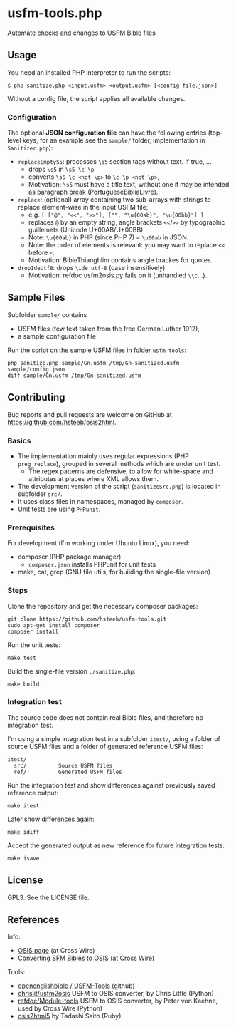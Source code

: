 # usfm-tools.php

Automate checks and changes to USFM Bible files

## Usage

You need an installed PHP interpreter to run the scripts:

    $ php sanitize.php <input.usfm> <output.usfm> [<config file.json>]

Without a config file, the script applies all available changes.

### Configuration

The optional **JSON configuration file** can have the following
entries (top-level keys; for an example see the `sample/` folder,
implementation in `Sanitizer.php`):

- `replaceEmptyS5`: processes `\s5` section tags without text. If true, ...
    * drops `\s5` in `\s5 \c \p`
    * converts `\s5 \c <not \p>` to `\c \p <not \p>`,
    * Motivation: `\s5` must have a title text, without one it may be intended as paragraph break (PortugueseBibliaLivre)..
- `replace`: (optional) array containing two sub-arrays with strings to replace element-wise in the input USFM file;
    * e.g. `[ ["@", "<<", ">>"], ["", "\u{00ab}", "\u{00bb}"] ]`
    * replaces `@` by an empty string, angle brackets `<<`/`>>` by typographic guillemets (Unicode U+00AB/U+00BB)
    * Note: `\u{00ab}` in PHP (since PHP 7) = `\u00ab` in JSON.
    * Note: the order of elements is relevant: you may want to replace `<<` before `<`.
    * Motivation: BibleThianghlim contains angle brackes for quotes.
- `dropIdeUtf8`: drops `\ide utf-8` (case insensitively)
    * Motivation: refdoc usfm2osis.py fails on it (unhandled `\\c`...).


## Sample Files

Subfolder `sample/` contains

- USFM files (few text taken from the free German Luther 1912),
- a sample configuration file


Run the script on the sample USFM files in folder `usfm-tools`:

~~~
php sanitize.php sample/Gn.usfm /tmp/Gn-sanitized.usfm sample/config.json
diff sample/Gn.usfm /tmp/Gn-sanitized.usfm
~~~

## Contributing

Bug reports and pull requests are welcome on GitHub at https://github.com/hsteeb/osis2html.

### Basics

- The implementation mainly uses regular expressions (PHP `preg_replace`), grouped in several methods which are under unit test.
    * The regex patterns are defensive, to allow for white-space and attributes at places where XML allows them.
- The development version of the script (`sanitizeSrc.php`) is located in subfolder `src/`.
- It uses class files in namespaces, managed by `composer`.
- Unit tests are using `PHPunit`.

### Prerequisites

For development (I'm working under Ubuntu Linux), you need:

- composer (PHP package manager)
    * `composer.json` installs PHPunit for unit tests
- make, cat, grep (GNU file utils, for building the single-file version)

### Steps

Clone the repository and get the necessary composer packages:

```
git clone https://github.com/hsteeb/usfm-tools.git
sudo apt-get install composer
composer install
```

Run the unit tests:

```
make test
```

Build the single-file version `./sanitize.php`:

```
make build
```

### Integration test

The source code does not contain real Bible files, and therefore no integration test.

I'm using a simple integration test in a subfolder `itest/`, using a folder of
source USFM files and a folder of generated reference USFM files:

~~~
itest/
  src/          Source USFM files
  ref/          Generated USFM files
~~~

Run the integration test and show differences against previously saved reference output:

~~~
make itest
~~~

Later show differences again:

~~~
make idiff
~~~

Accept the generated output as new reference for future integration tests:

~~~
make isave
~~~

## License

GPL3. See the LICENSE file.

## References

Info:

- [OSIS page](https://www.crosswire.org/osis/) (at Cross Wire)
- [Converting SFM Bibles to OSIS](https://wiki.crosswire.org/Converting_SFM_Bibles_to_OSIS) (at Cross Wire)

Tools:

- [openenglishbible / USFM-Tools](https://github.com/openenglishbible/USFM-Tools) (github)
- [chrislit/usfm2osis](https://github.com/chrislit/usfm2osis) USFM to OSIS converter, by Chris Little (Python)
- [refdoc/Module-tools](https://github.com/refdoc/Module-tools) USFM to OSIS converter, by Peter von Kaehne, used by Cross Wire (Python)
- [osis2html5](https://github.com/tadd/osis2html5) by Tadashi Saito (Ruby)
